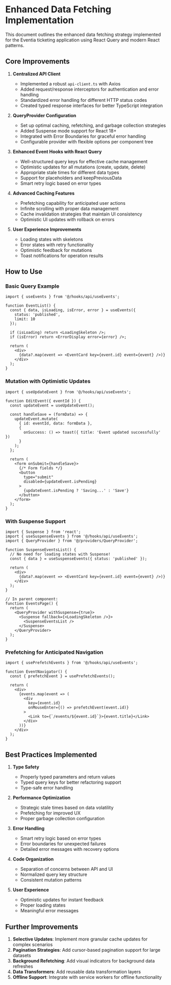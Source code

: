 # Enhanced Data Fetching Implementation

This document outlines the enhanced data fetching strategy implemented for the Eventia ticketing application using React Query and modern React patterns.

## Core Improvements

1. **Centralized API Client**
   - Implemented a robust `api-client.ts` with Axios
   - Added request/response interceptors for authentication and error handling
   - Standardized error handling for different HTTP status codes
   - Created typed response interfaces for better TypeScript integration

2. **QueryProvider Configuration**
   - Set up optimal caching, refetching, and garbage collection strategies
   - Added Suspense mode support for React 18+
   - Integrated with Error Boundaries for graceful error handling
   - Configurable provider with flexible options per component tree

3. **Enhanced Event Hooks with React Query**
   - Well-structured query keys for effective cache management
   - Optimistic updates for all mutations (create, update, delete)
   - Appropriate stale times for different data types
   - Support for placeholders and keepPreviousData
   - Smart retry logic based on error types

4. **Advanced Caching Features**
   - Prefetching capability for anticipated user actions
   - Infinite scrolling with proper data management
   - Cache invalidation strategies that maintain UI consistency
   - Optimistic UI updates with rollback on errors

5. **User Experience Improvements**
   - Loading states with skeletons
   - Error states with retry functionality
   - Optimistic feedback for mutations
   - Toast notifications for operation results

## How to Use

### Basic Query Example
```tsx
import { useEvents } from '@/hooks/api/useEvents';

function EventList() {
  const { data, isLoading, isError, error } = useEvents({ 
    status: 'published', 
    limit: 10 
  });
  
  if (isLoading) return <LoadingSkeleton />;
  if (isError) return <ErrorDisplay error={error} />;
  
  return (
    <div>
      {data?.map(event => <EventCard key={event.id} event={event} />)}
    </div>
  );
}
```

### Mutation with Optimistic Updates
```tsx
import { useUpdateEvent } from '@/hooks/api/useEvents';

function EditEvent({ eventId }) {
  const updateEvent = useUpdateEvent();
  
  const handleSave = (formData) => {
    updateEvent.mutate(
      { id: eventId, data: formData },
      {
        onSuccess: () => toast({ title: 'Event updated successfully' })
      }
    );
  };
  
  return (
    <form onSubmit={handleSave}>
      {/* Form fields */}
      <button 
        type="submit" 
        disabled={updateEvent.isPending}
      >
        {updateEvent.isPending ? 'Saving...' : 'Save'}
      </button>
    </form>
  );
}
```

### With Suspense Support
```tsx
import { Suspense } from 'react';
import { useSuspenseEvents } from '@/hooks/api/useEvents';
import { QueryProvider } from '@/providers/QueryProvider';

function SuspenseEventsList() {
  // No need for loading states with Suspense!
  const { data } = useSuspenseEvents({ status: 'published' });
  
  return (
    <div>
      {data?.map(event => <EventCard key={event.id} event={event} />)}
    </div>
  );
}

// In parent component:
function EventsPage() {
  return (
    <QueryProvider withSuspense={true}>
      <Suspense fallback={<LoadingSkeleton />}>
        <SuspenseEventsList />
      </Suspense>
    </QueryProvider>
  );
}
```

### Prefetching for Anticipated Navigation
```tsx
import { usePrefetchEvents } from '@/hooks/api/useEvents';

function EventNavigator() {
  const { prefetchEvent } = usePrefetchEvents();
  
  return (
    <div>
      {events.map(event => (
        <div 
          key={event.id}
          onMouseEnter={() => prefetchEvent(event.id)}
        >
          <Link to={`/events/${event.id}`}>{event.title}</Link>
        </div>
      ))}
    </div>
  );
}
```

## Best Practices Implemented

1. **Type Safety**
   - Properly typed parameters and return values
   - Typed query keys for better refactoring support
   - Type-safe error handling

2. **Performance Optimization**
   - Strategic stale times based on data volatility
   - Prefetching for improved UX
   - Proper garbage collection configuration

3. **Error Handling**
   - Smart retry logic based on error types
   - Error boundaries for unexpected failures
   - Detailed error messages with recovery options

4. **Code Organization**
   - Separation of concerns between API and UI
   - Normalized query key structure
   - Consistent mutation patterns

5. **User Experience**
   - Optimistic updates for instant feedback
   - Proper loading states
   - Meaningful error messages

## Further Improvements

1. **Selective Updates**: Implement more granular cache updates for complex scenarios
2. **Pagination Strategies**: Add cursor-based pagination support for large datasets
3. **Background Refetching**: Add visual indicators for background data refreshes
4. **Data Transformers**: Add reusable data transformation layers
5. **Offline Support**: Integrate with service workers for offline functionality 